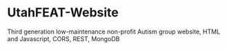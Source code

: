 UtahFEAT-Website
================

Third generation low-maintenance non-profit Autism group website, HTML and Javascript, CORS, REST, MongoDB